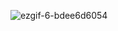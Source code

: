 ![ezgif-6-bdee6d6054](https://github.com/user-attachments/assets/dfd4ccf7-17b8-4948-8110-496c45870d08)

